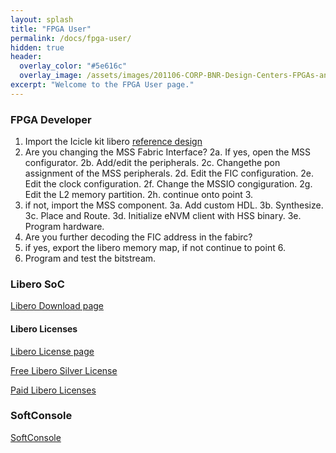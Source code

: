 ```yaml
---
layout: splash
title: "FPGA User"
permalink: /docs/fpga-user/
hidden: true
header:
  overlay_color: "#5e616c"
  overlay_image: /assets/images/201106-CORP-BNR-Design-Centers-FPGAs-and-plds-Banner-2880x280.jpg
excerpt: "Welcome to the FPGA User page."
---
```


### FPGA Developer 

1. Import the Icicle kit libero [reference design]()
2. Are you changing the MSS Fabric Interface?
  2a. If yes, open the MSS configurator.
  2b. Add/edit the peripherals.
  2c. Changethe pon assignment of the MSS peripherals.
  2d. Edit the FIC configuration.
  2e. Edit the clock configuration.
  2f. Change the MSSIO congiguration.
  2g. Edit the L2 memory partition.
  2h. continue onto point 3.
3. if not,  import the MSS component.
3a. Add custom HDL.
3b. Synthesize.
3c. Place and Route.
3d. Initialize eNVM client with HSS binary.
3e. Program hardware.
4. Are you further decoding the FIC address in the fabirc?
5. if yes, export the libero memory map, if not continue to point 6.
6. Program and test the bitstream.


### Libero SoC 
[Libero Download page](https://www.microsemi.com/product-directory/design-resources/1750-libero-soc#downloads)

#### Libero Licenses 
[Libero License page](https://www.microsemi.com/product-directory/design-resources/1711-licensing#overview)

[Free Libero Silver License](https://soc.microsemi.com/portal/default.aspx?r=1)

[Paid Libero Licenses](https://soc.microsemi.com/portal/default.aspx?r=1)

### SoftConsole

[SoftConsole](https://www.microsemi.com/product-directory/design-tools/4879-softconsole#downloads)
